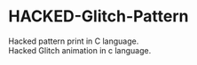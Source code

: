 # HACKED-Glitch-Pattern
Hacked pattern print in C language. <br>
Hacked Glitch animation in c language.

